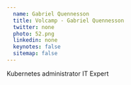 ```yaml
---
  name: Gabriel Quennesson
  title: Volcamp - Gabriel Quennesson
  twitter: none
  photo: 52.png
  linkedin: none
  keynotes: false
  sitemap: false
---
```

Kubernetes administrator IT Expert